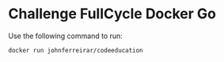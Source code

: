 # Challenge FullCycle Docker Go

Use the following command to run:

```
docker run johnferreirar/codeeducation
```
